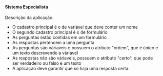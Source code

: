 <h4>Sistema Especialista</h4>
<p> Descrição da aplicação: </p>
<ul>
<li>O cadastro principal é o de variável que deve conter um nome</li>
<li>O segundo cadastro principal é o de formulário</li>
<li>As perguntas estão contidas em um formulário</li>
<li>As respostas pertencem a uma pergunta</li>
<li>As perguntas são váriaveis e possuem o atributo "ordem", que é único e um texto descrevendo a váriavel</li>
<li>As respostas não são váriaveis, possuem o atributo "certo", que pode ser verdadeiro ou falso e um texto</li>
<li>A aplicação deve garantir que só haja uma resposta certa</li>
</ul>

